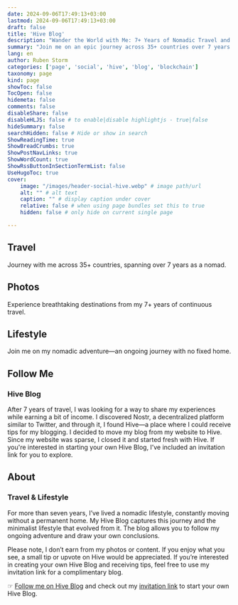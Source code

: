 ```yaml
---
date: 2024-09-06T17:49:13+03:00
lastmod: 2024-09-06T17:49:13+03:00
draft: false
title: 'Hive Blog'
description: "Wander the World with Me: 7+ Years of Nomadic Travel and Minimalist Living"
summary: "Join me on an epic journey across 35+ countries over 7 years as a nomadic traveler. Discover stunning destinations, minimalist living, and personal insights on my Hive Blog."
lang: en
author: Ruben Storm
categories: ['page', 'social', 'hive', 'blog', 'blockchain']
taxonomy: page
kind: page
showToc: false
TocOpen: false
hidemeta: false
comments: false
disableShare: false
disableHLJS: false # to enable|disable highlightjs - true|false
hideSummary: false
searchHidden: false # Hide or show in search
ShowReadingTime: true
ShowBreadCrumbs: true
ShowPostNavLinks: true
ShowWordCount: true
ShowRssButtonInSectionTermList: false
UseHugoToc: true
cover:
    image: "/images/header-social-hive.webp" # image path/url
    alt: "" # alt text
    caption: "" # display caption under cover
    relative: false # when using page bundles set this to true
    hidden: false # only hide on current single page

---
```


## Travel

Journey with me across 35+ countries, spanning over 7 years as a nomad.

## Photos

Experience breathtaking destinations from my 7+ years of continuous travel.

## Lifestyle

Join me on my nomadic adventure—an ongoing journey with no fixed home.

## Follow Me
### Hive Blog

After 7 years of travel, I was looking for a way to share my experiences while earning a bit of income. I discovered Nostr, a decentralized platform similar to Twitter, and through it, I found Hive—a place where I could receive tips for my blogging. I decided to move my blog from my website to Hive. Since my website was sparse, I closed it and started fresh with Hive. If you're interested in starting your own Hive Blog, I’ve included an invitation link for you to explore.

## About
### Travel & Lifestyle

For more than seven years, I’ve lived a nomadic lifestyle, constantly moving without a permanent home. My Hive Blog captures this journey and the minimalist lifestyle that evolved from it. The blog allows you to follow my ongoing adventure and draw your own conclusions.

Please note, I don’t earn from my photos or content. If you enjoy what you see, a small tip or upvote on Hive would be appreciated. If you’re interested in creating your own Hive Blog and receiving tips, feel free to use my invitation link for a complimentary blog.

&#9758; [Follow me on Hive Blog][defHiveBlog] and check out my [invitation link][defHiveInvite] to start your own Hive Blog.


[defHiveBlog]: https://hive.blog/@rubenstorm
[defHiveInvite]: https://ecency.com/signup?referral=rubenstorm
